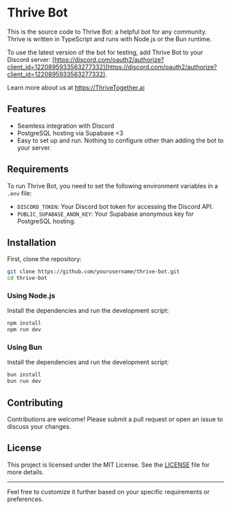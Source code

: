 # Thrive Bot

This is the source code to Thrive Bot: a helpful bot for any community. Thrive is written in TypeScript and runs with Node.js or the Bun runtime.

To use the latest version of the bot for testing, add Thrive Bot to your Discord server: 
[https://discord.com/oauth2/authorize?client_id=1220895933563277332](https://discord.com/oauth2/authorize?client_id=1220895933563277332).

Learn more about us at https://ThriveTogether.ai

## Features

- Seamless integration with Discord
- PostgreSQL hosting via Supabase <3
- Easy to set up and run. Nothing to configure other than adding the bot to your server.

## Requirements

To run Thrive Bot, you need to set the following environment variables in a `.env` file:

- `DISCORD_TOKEN`: Your Discord bot token for accessing the Discord API.
- `PUBLIC_SUPABASE_ANON_KEY`: Your Supabase anonymous key for PostgreSQL hosting.

## Installation

First, clone the repository:

```sh
git clone https://github.com/yourusername/thrive-bot.git
cd thrive-bot
```

### Using Node.js

Install the dependencies and run the development script:

```sh
npm install
npm run dev
```

### Using Bun

Install the dependencies and run the development script:

```sh
bun install
bun run dev
```

## Contributing

Contributions are welcome! Please submit a pull request or open an issue to discuss your changes.

## License

This project is licensed under the MIT License. See the [LICENSE](LICENSE) file for more details.

---

Feel free to customize it further based on your specific requirements or preferences.
